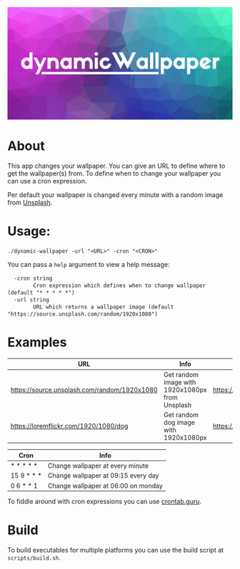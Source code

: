 ![dynamicWallpaper](https://raw.githubusercontent.com/bst27/dynamic-wallpaper/master/website/banner.png)

# About
This app changes your wallpaper. You can give an URL to define where to get the wallpaper(s) from.
To define when to change your wallpaper you can use a cron expression.

Per default your wallpaper is changed every minute with a random image from [Unsplash](https://unsplash.com).

# Usage:
```
./dynamic-wallpaper -url "<URL>" -cron "<CRON>"
```
You can pass a `help` argument to view a help message:
```
  -cron string
        Cron expression which defines when to change wallpaper (default "* * * * *")
  -url string
        URL which returns a wallpaper image (default "https://source.unsplash.com/random/1920x1080")

```

# Examples
| URL                                          | Info                                            | See                          |
|----------------------------------------------|-------------------------------------------------|------------------------------|
| https://source.unsplash.com/random/1920x1080 | Get random image with 1920x1080px from Unsplash | https://source.unsplash.com/ |
| https://loremflickr.com/1920/1080/dog        | Get random dog image with 1920x1080px           | https://loremflickr.com/     |

| Cron | Info |
|------|------|
| * * * * *  | Change wallpaper at every minute |
| 15 9 * * * | Change wallpaper at 09:15 every day |
| 0 6 * * 1  | Change wallpaper at 06:00 on monday |

To fiddle around with cron expressions you can use [crontab.guru](https://crontab.guru).

# Build
To build executables for multiple platforms you can use the build script at `scripts/build.sh`.